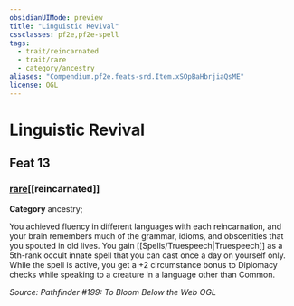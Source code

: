 ```yaml
---
obsidianUIMode: preview
title: "Linguistic Revival"
cssclasses: pf2e,pf2e-spell
tags:
  - trait/reincarnated
  - trait/rare
  - category/ancestry
aliases: "Compendium.pf2e.feats-srd.Item.xSOpBaHbrjiaQsME"
license: OGL
---
```

# Linguistic Revival
## Feat 13
### [rare](rare "Rare Rarity Trait")[[reincarnated]]

**Category** ancestry; 




You achieved fluency in different languages with each reincarnation, and your brain remembers much of the grammar, idioms, and obscenities that you spouted in old lives. You gain [[Spells/Truespeech|Truespeech]] as a 5th-rank occult innate spell that you can cast once a day on yourself only. While the spell is active, you get a +2 circumstance bonus to Diplomacy checks while speaking to a creature in a language other than Common.

*Source: Pathfinder #199: To Bloom Below the Web*
*OGL*